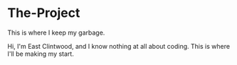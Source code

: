 # The-Project
This is where I keep my garbage.


Hi, I'm East Clintwood, and I know nothing at all about coding. This is where I'll be making my start.
